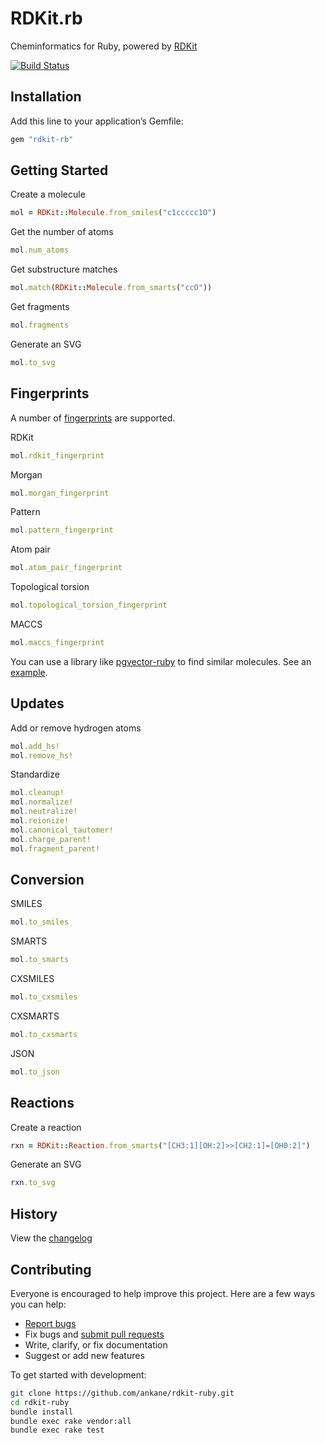 # RDKit.rb

Cheminformatics for Ruby, powered by [RDKit](https://github.com/rdkit/rdkit)

[![Build Status](https://github.com/ankane/rdkit-ruby/actions/workflows/build.yml/badge.svg)](https://github.com/ankane/rdkit-ruby/actions)

## Installation

Add this line to your application’s Gemfile:

```ruby
gem "rdkit-rb"
```

## Getting Started

Create a molecule

```ruby
mol = RDKit::Molecule.from_smiles("c1ccccc1O")
```

Get the number of atoms

```ruby
mol.num_atoms
```

Get substructure matches

```ruby
mol.match(RDKit::Molecule.from_smarts("ccO"))
```

Get fragments

```ruby
mol.fragments
```

Generate an SVG

```ruby
mol.to_svg
```

## Fingerprints

A number of [fingerprints](https://www.rdkit.org/docs/RDKit_Book.html#additional-information-about-the-fingerprints) are supported.

RDKit

```ruby
mol.rdkit_fingerprint
```

Morgan

```ruby
mol.morgan_fingerprint
```

Pattern

```ruby
mol.pattern_fingerprint
```

Atom pair

```ruby
mol.atom_pair_fingerprint
```

Topological torsion

```ruby
mol.topological_torsion_fingerprint
```

MACCS

```ruby
mol.maccs_fingerprint
```

You can use a library like [pgvector-ruby](https://github.com/pgvector/pgvector-ruby) to find similar molecules. See an [example](https://github.com/pgvector/pgvector-ruby/blob/master/examples/morgan_fingerprints.rb).

## Updates

Add or remove hydrogen atoms

```ruby
mol.add_hs!
mol.remove_hs!
```

Standardize

```ruby
mol.cleanup!
mol.normalize!
mol.neutralize!
mol.reionize!
mol.canonical_tautomer!
mol.charge_parent!
mol.fragment_parent!
```

## Conversion

SMILES

```ruby
mol.to_smiles
```

SMARTS

```ruby
mol.to_smarts
```

CXSMILES

```ruby
mol.to_cxsmiles
```

CXSMARTS

```ruby
mol.to_cxsmarts
```

JSON

```ruby
mol.to_json
```

## Reactions

Create a reaction

```ruby
rxn = RDKit::Reaction.from_smarts("[CH3:1][OH:2]>>[CH2:1]=[OH0:2]")
```

Generate an SVG

```ruby
rxn.to_svg
```

## History

View the [changelog](https://github.com/ankane/rdkit-ruby/blob/master/CHANGELOG.md)

## Contributing

Everyone is encouraged to help improve this project. Here are a few ways you can help:

- [Report bugs](https://github.com/ankane/rdkit-ruby/issues)
- Fix bugs and [submit pull requests](https://github.com/ankane/rdkit-ruby/pulls)
- Write, clarify, or fix documentation
- Suggest or add new features

To get started with development:

```sh
git clone https://github.com/ankane/rdkit-ruby.git
cd rdkit-ruby
bundle install
bundle exec rake vendor:all
bundle exec rake test
```
